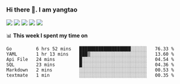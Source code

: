### Hi there 👋. I am yangtao 

<!-- **runtu666/runtu666** is a ✨ _special_ ✨ repository because its `README.md` (this file) appears on your GitHub profile. -->

![](https://github-profile-summary-cards.vercel.app/api/cards/profile-details?username=runtu666&theme=github)
![](https://github-profile-summary-cards.vercel.app/api/cards/repos-per-language?username=runtu666&theme=github)
![](https://github-profile-summary-cards.vercel.app/api/cards/most-commit-language?username=runtu666&theme=github)
![](https://github-profile-summary-cards.vercel.app/api/cards/stats?&username=runtu666&theme=github)
![](https://github-profile-summary-cards.vercel.app/api/cards/productive-time?username=runtu666&theme=github)

📊 **This week I spent my time on**
<!--START_SECTION:waka-->

```text
Go         6 hrs 52 mins   ███████████████████░░░░░░   76.33 %
YAML       1 hr 13 mins    ███▒░░░░░░░░░░░░░░░░░░░░░   13.60 %
Api File   24 mins         █░░░░░░░░░░░░░░░░░░░░░░░░   04.54 %
SQL        23 mins         █░░░░░░░░░░░░░░░░░░░░░░░░   04.36 %
Markdown   2 mins          ░░░░░░░░░░░░░░░░░░░░░░░░░   00.53 %
textmate   1 min           ░░░░░░░░░░░░░░░░░░░░░░░░░   00.35 %
```

<!--END_SECTION:waka-->


[comment]: <> (Here are some ideas to get you started:)

[comment]: <> (- 🔭 I’m currently working on tal)

[comment]: <> (- 🌱 I’m currently learning devops)

[comment]: <> (- 👯 I’m looking to collaborate on ...)

[comment]: <> (- 🤔 I’m looking for help with ...)

[comment]: <> (- 💬 Ask me about ...)

[comment]: <> (- 📫 How to reach me: ...)

[comment]: <> (- 😄 Pronouns: ...)

[comment]: <> (- ⚡ Fun fact: ...)
